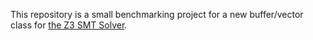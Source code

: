 This repository is a small benchmarking project for a new buffer/vector class for [the Z3 SMT Solver](https://github.com/Z3Prover/z3).
